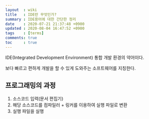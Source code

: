```yaml
---
layout  : wiki
title   : IDE란 무엇인가?
summary : IDE용어에 대한 간단한 정리
date    : 2020-07-21 21:37:48 +0900
updated : 2020-08-04 16:47:52 +0900
tags    : [terms]
comments: true
toc     : true
---
```


IDE(Integrated Development Environment) 통합 개발 환경의 약어이다.

보다 빠르고 편하게 개발을 할 수 있게 도와주는 소프트웨어를 지칭한다.

## 프로그래밍의 과정

1. 소스코드 입력(문서 편집기)
2. 해당 소스코드를 컴파일러 + 링커를 이용하여 실행 파일로 변환
3. 실행 파일을 실행
